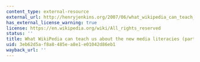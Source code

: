 ```yaml
---
content_type: external-resource
external_url: http://henryjenkins.org/2007/06/what_wikipedia_can_teach_us_ab.html
has_external_license_warning: true
license: https://en.wikipedia.org/wiki/All_rights_reserved
status: ''
title: What WikiPedia can teach us about the new media literacies (part one)
uid: 3eb62d5a-f8a8-485e-a8e1-e01042d86eb1
wayback_url: ''
---
```

